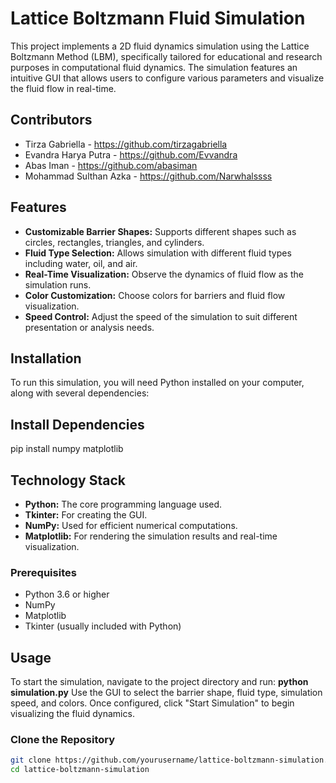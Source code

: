 # Lattice Boltzmann Fluid Simulation

This project implements a 2D fluid dynamics simulation using the Lattice Boltzmann Method (LBM), specifically tailored for educational and research purposes in computational fluid dynamics. The simulation features an intuitive GUI that allows users to configure various parameters and visualize the fluid flow in real-time.

## Contributors

- Tirza Gabriella - https://github.com/tirzagabriella
- Evandra Harya Putra - https://github.com/Evvandra
- Abas Iman - https://github.com/abasiman
- Mohammad Sulthan Azka - https://github.com/Narwhalssss

## Features

- **Customizable Barrier Shapes:** Supports different shapes such as circles, rectangles, triangles, and cylinders.
- **Fluid Type Selection:** Allows simulation with different fluid types including water, oil, and air.
- **Real-Time Visualization:** Observe the dynamics of fluid flow as the simulation runs.
- **Color Customization:** Choose colors for barriers and fluid flow visualization.
- **Speed Control:** Adjust the speed of the simulation to suit different presentation or analysis needs.

## Installation

To run this simulation, you will need Python installed on your computer, along with several dependencies:

## Install Dependencies

pip install numpy matplotlib

## Technology Stack

- **Python:** The core programming language used.
- **Tkinter:** For creating the GUI.
- **NumPy:** Used for efficient numerical computations.
- **Matplotlib:** For rendering the simulation results and real-time visualization.

### Prerequisites

- Python 3.6 or higher
- NumPy
- Matplotlib
- Tkinter (usually included with Python)

## Usage

To start the simulation, navigate to the project directory and run:
**python simulation.py**
Use the GUI to select the barrier shape, fluid type, simulation speed, and colors. Once configured, click "Start Simulation" to begin visualizing the fluid dynamics.

### Clone the Repository

```bash
git clone https://github.com/yourusername/lattice-boltzmann-simulation.git
cd lattice-boltzmann-simulation

```
